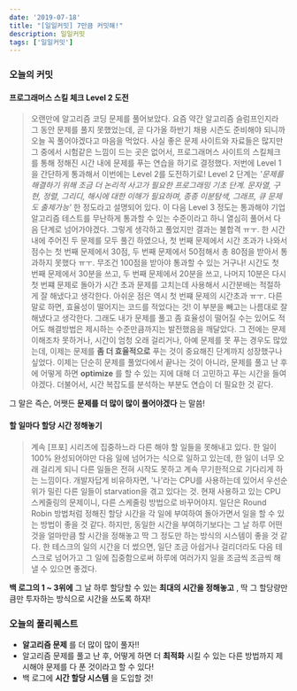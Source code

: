```yaml
---
date: '2019-07-18'
title: "[일일커밋] 7만큼 커밋해!"
description: 일일커밋
tags: ['일일커밋']
---
```


### 오늘의 커밋

#### 프로그래머스 스킬 체크 Level 2 도전
> 오랜만에 알고리즘 코딩 문제를 풀어보았다. 요즘 약간 알고리즘 슬럼프인지라 그 동안 문제를 풀지 못했었는데, 곧 다가올 하반기 채용 시즌도 준비해야 되니까 오늘 꼭 풀어야겠다고 마음을 먹었다. 사실 좋은 문제 사이트와 자료들은 많지만 그 중에서 시험같은 느낌이 드는 곳은 없어서, 프로그래머스 사이트의 스킬체크를 통해 정해진 시간 내에 문제를 푸는 연습을 하기로 결정했다. 저번에 Level 1을 간단하게 통과해서 이번에는 Level 2를 도전하기로! Level 2 단계는 _'문제를 해결하기 위해 조금 더 논리적 사고가 필요한 프로그래밍 기초 단계. 문자열, 구현, 정렬, 그리디, 해시에 대한 이해가 필요하며, 종종 이분탐색, 그래프, 큐 문제도 출제가능'_ 한 정도라고 설명되어 있다. 이 다음 Level 3 정도는 통과해야 기업 알고리즘 테스트를 무난하게 통과할 수 있는 수준이라고 하니 열심히 풀어서 다음 단계로 넘어가야겠다. 그렇게 생각하고 풀었지만 결과는 불합격 ㅠㅜ. 한 시간 내에 주어진 두 문제를 모두 풀긴 하였으나, 첫 번째 문제에서 시간 초과가 나와서 점수는 첫 번째 문제에서 30점, 두 번째 문제에서 50점해서 총 80점을 받아서 통과하지 못했다 ㅠㅜ. 무조건 100점을 받아야 통과할 수 있는 거구나! 시간도 첫 번째 문제에서 30분을 쓰고, 두 번째 문제에서 20분을 쓰고, 나머지 10분은 다시 첫 번쨰 문제로 돌아가 시간 초과 문제를 고치는데 사용해서 시간분배는 적절하게 잘 해냈다고 생각한다. 아쉬운 점은 역시 첫 번쨰 문제의 시간초과 ㅠㅜ. 다른 말로 하면, 효율성이 떨어지는 코드를 적었다는 것! 이 부분을 빼고는 나름대로 잘 해냈다고 생각한다. 그래도 내가 문제를 풀고 좀 효율성이 떨어질 수는 있어도 적어도 해결방법은 제시하는 수준만큼까지는 발전했음을 깨달았다. 그 전에는 문제 이해조차 못하거나, 시간이 엄청 오래 걸리거나, 아예 문제를 못 푸는 경우도 많았는데, 이제는 문제를 __좀 더 효율적으로__ 푸는 것이 중요해진 단계까지 성장했구나 싶었다. 이제는 단순히 문제를 풀었다에서 끝나는 것이 아니라, 문제를 풀고 난 후에 어떻게 하면 __optimize__ 를 할 수 있는 지에 대해 더 고민하고 푸는 시간을 들여야겠다. 더불어서, 시간 복잡도를 분석하는 부분도 연습이 더 필요한 것 같다. 

그 말은 즉슨, 어쨋든 __문제를 더 많이 많이 풀어야겠다__ 는 말씀!

#### 할 일마다 할당 시간 정해놓기
> 계속 [프포] 시리즈에 집중하느라 다른 해야 할 일들을 못해내고 있다. 한 일이 100% 완성되어야만 다음 일에 넘어가는 식으로 일하고 있는데, 한 일이 너무 오래 걸리게 되니 다른 일들은 전혀 시작도 못하고 계속 무기한적으로 기다리게 하는 느낌이다. 개발자답게 비유하자면, '나'라는 CPU를 사용하는데 있어서 우선순위가 밀린 다른 일들이 starvation을 겪고 있다는 것. 현재 사용하고 있는 CPU 스케줄링의 문제이니, 다른 스케줄링 방법으로 바꾸어야지. 일단은 Round Robin 방법처럼 정해진 할당 시간을 각 일에 부여하여 돌아가면서 일을 할 수 있는 방법이 좋을 것 같다. 하지만, 동일한 시간을 부여하기보다는 그 날 하루 어떤 것을 얼마만큼 할 시간을 정해놓고 딱 그 정도만 하는 방식의 시스템이 좋을 것 같다. 한 테스크의 일의 시간을 더 썼으면, 일단 조금 아쉽거나 걸리더라도 다음 테스크로 넘어가고 그 일에 집중함으로써 하루에 여러가지 일을 조금씩 조금씩 해낼 수 있으면 좋겠다.

__백 로그의 1 ~ 3위에__ 그 날 하루 할당할 수 있는 __최대의 시간을 정해놓고__ , 딱 그 할당량만큼만 투자하는 방식으로 시간을 쓰도록 하자!

### 오늘의 풀리퀘스트
- __알고리즘 문제__ 를 더 많이 많이 풀자!!
- 알고리즘 문제를 풀고 난 후, 어떻게 하면 더 __최적화__ 시킬 수 있는 다른 방법까지 제시해야 문제를 다 푼 것이라고 할 수 있다!
- 백 로그에 __시간 할당 시스템__ 을 도입할 것!